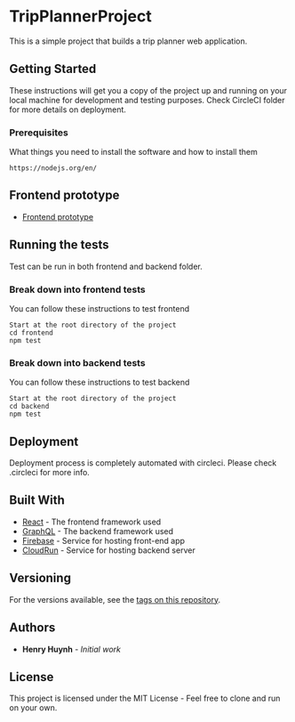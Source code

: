 # TripPlannerProject

This is a simple project that builds a trip planner web application.

## Getting Started

These instructions will get you a copy of the project up and running on your local machine for development and testing purposes. Check CircleCI folder for more details on deployment.

### Prerequisites

What things you need to install the software and how to install them

```
https://nodejs.org/en/
```
## Frontend prototype
* [Frontend prototype](https://www.figma.com/file/KTELboONOIYDHiwHSA4mOc/Trip-Planner-Prototype?node-id=0%3A1)

## Running the tests

Test can be run in both frontend and backend folder.



### Break down into frontend tests

You can follow these instructions to test frontend

```
Start at the root directory of the project
cd frontend
npm test
```

### Break down into backend tests

You can follow these instructions to test backend

```
Start at the root directory of the project
cd backend
npm test
```

## Deployment

Deployment process is completely automated with circleci. Please check .circleci for more info.

## Built With

* [React](https://reactjs.org/) - The frontend framework used
* [GraphQL](https://www.apollographql.com/) - The backend framework used
* [Firebase](https://firebase.google.com/docs) - Service for hosting front-end app
* [CloudRun](https://cloud.google.com/run) - Service for hosting backend server

## Versioning
For the versions available, see the [tags on this repository](https://github.com/henry-huynh-3508/TripPlannerProject/tags). 

## Authors

* **Henry Huynh** - *Initial work* 

## License

This project is licensed under the MIT License - Feel free to clone and run on your own.
